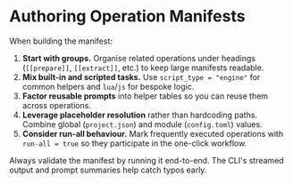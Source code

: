 # Authoring Operation Manifests

When building the manifest:

1. **Start with groups.** Organise related operations under headings (`[[prepare]]`, `[[extract]]`, etc.) to keep large manifests readable.
2. **Mix built-in and scripted tasks.** Use `script_type = "engine"` for common helpers and `lua`/`js` for bespoke logic.
3. **Factor reusable prompts** into helper tables so you can reuse them across operations.
4. **Leverage placeholder resolution** rather than hardcoding paths. Combine global (`project.json`) and module (`config.toml`) values.
5. **Consider run-all behaviour.** Mark frequently executed operations with `run-all = true` so they participate in the one-click workflow.

Always validate the manifest by running it end-to-end. The CLI's streamed output and prompt summaries help catch typos early.
